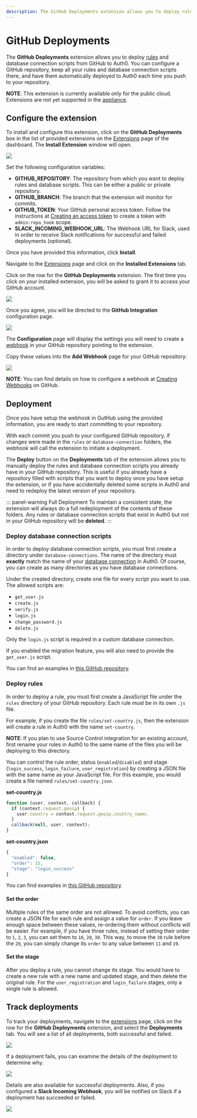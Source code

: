 ```yaml
---
description: The GitHub Deployments extension allows you to deploy rules and database connection scripts from GitHub to Auth0. 
---
```


# GitHub Deployments

The **GitHub Deployments** extension allows you to deploy [rules](/rules) and database connection scripts from GitHub to Auth0. You can configure a GitHub repository, keep all your rules and database connection scripts there, and have them automatically deployed to Auth0 each time you push to your repository.

__NOTE__: This extension is currently available only for the public cloud. Extensions are not yet supported in the [appliance](/appliance).

## Configure the extension

To install and configure this extension, click on the __GitHub Deployments__ box in the list of provided extensions on the [Extensions](${uiURL}/#/extensions) page of the dashboard. The __Install Extension__ window will open.

![](/media/articles/extensions/github-deploy/install-extension.png)

Set the following configuration variables:

- **GITHUB_REPOSITORY**: The repository from which you want to deploy rules and database scripts. This can be either a public or private repository. 
- **GITHUB_BRANCH**: The branch that the extension will monitor for commits.
- **GITHUB_TOKEN**: Your GitHub personal access token. Follow the instructions at [Creating an access token](https://help.github.com/articles/creating-an-access-token-for-command-line-use/#creating-a-token) to create a token with `admin:repo_hook` scope.
- **SLACK_INCOMING_WEBHOOK_URL**: The Webhook URL for Slack, used in order to receive Slack notifications for successful and failed deployments (optional).

Once you have provided this information, click **Install**.

Navigate to the [Extensions](${uiURL}/#/extensions) page and click on the __Installed Extensions__ tab. 

Click on the row for the __GitHub Deployments__ extension. The first time you click on your installed extension, you will be asked to grant it to access your GitHub account. 

![](/media/articles/extensions/github-deploy/grant-access.png)

Once you agree, you will be directed to the __GitHub Integration__ configuration page.

![](/media/articles/extensions/github-deploy/configure-extension.png)

The __Configuration__ page will display the settings you will need to create a [webhook](https://developer.github.com/webhooks/) in your GitHub repository pointing to the extension. 

Copy these values into the **Add Webhook** page for your GitHub repository:

![](/media/articles/extensions/github-deploy/add-webhook.png)

**NOTE**: You can find details on how to configure a webhook at [Creating Webhooks](https://developer.github.com/webhooks/creating/) on GitHub.

## Deployment

Once you have setup the webhook in GutHub using the provided information, you are ready to start committing to your repository. 

With each commit you push to your configured GitHub repository, if changes were made in the `rules` or `database-connection` folders, the webhook will call the extension to initiate a deployment. 

The __Deploy__ button on the **Deployments** tab of the  extension allows you to manually deploy the rules and database connection scripts you already have in your GitHub repository. This is useful if you already have a repository filled with scripts that you want to deploy once you have setup the extension, or if you have accidentally deleted some scripts in Auth0 and need to redeploy the latest version of your repository.

::: panel-warning Full Deployment
To maintain a consistent state, the extension will always do a full redeployment of the contents of these folders. Any rules or database connection scripts that exist in Auth0 but not in your GitHub repository will be __deleted__.
:::

### Deploy database connection scripts

In order to deploy database connection scripts, you must first create a directory under `database-connections`. The name of the directory must __exactly__ match the name of your [database connection](${uiURL}/#/connections/database) in Auth0. Of course, you can create as many directories as you have database connections.

Under the created directory, create one file for every script you want to use. The allowed scripts are:

- `get_user.js`
- `create.js`
- `verify.js`
- `login.js`
- `change_password.js`
- `delete.js`

Only the `login.js` script is required in a custom database connection. 

If you enabled the migration feature, you will also need to provide the `get_user.js` script.

You can find an examples in [this GitHub repository](https://github.com/auth0-samples/github-source-control-integration/tree/master/database-connections/my-custom-db).

### Deploy rules

In order to deploy a rule, you must first create a JavaScript file under the `rules` directory of your GitHub repository. Each rule must be in its own `.js` file. 

For example, if you create the file `rules/set-country.js`, then the extension will create a rule in Auth0 with the name `set-country`. 

__NOTE__: If you plan to use Source Control integration for an existing account, first rename your rules in Auth0 to the same name of the files you will be deploying to this directory.

You can control the rule order, status (`enabled`/`disabled`) and stage (`login_success`, `login_failure`, `user_registration`) by creating a JSON file with the same name as your JavaScript file. For this example, you would create a file named `rules/set-country.json`.

__set-country.js__
```javascript
function (user, context, callback) {
  if (context.request.geoip) {
    user.country = context.request.geoip.country_name;
  }
  callback(null, user, context);
}
```

__set-country.json__
```javascript
{
  "enabled": false,
  "order": 15,
  "stage": "login_success"
}
```

You can find examples in [this GitHub repository](https://github.com/auth0-samples/github-source-control-integration/tree/master/rules).

#### Set the order

Multiple rules of the same order are not allowed. To avoid conflicts, you can create a JSON file for each rule and assign a value for `order`. If you leave enough space between these values, re-ordering them without conflicts will be easier. For example, if you have three rules, instead of setting their order to `1`, `2`, `3`, you can set them to `10`, `20`, `30`. This way, to move the `30` rule before the `20`, you can simply change its `order` to any value between `11` and `19`.

#### Set the stage

After you deploy a rule, you cannot change its stage. You would have to create a new rule with a new name and updated stage, and then delete the original rule. For the `user_registration` and `login_failure` stages, only a single rule is allowed.

## Track deployments

To track your deployments, navigate to the [extensions](${uiURL}/#/extensions) page, click on the row for the __GitHub Deployments__ extension, and select the __Deployments__ tab. You will see a list of all deployments, both successful and failed.

![](/media/articles/extensions/github-deploy/deployments-overview.png)

If a deployment fails, you can examine the details of the deployment to determine why. 

![](/media/articles/extensions/github-deploy/deployment-log.png)

Details are also available for successful deployments. Also, if you configured a **Slack Incoming Webhook**, you will be notified on Slack if a deployment has succeeded or failed.

![](/media/articles/extensions/github-deploy/slack-messages.png)


